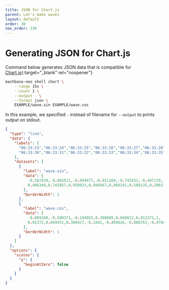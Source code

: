 ```yaml
---
title: JSON for Chart.js
parent: Let's make waves
layout: default
order: 30
nav_order: 230
---
```


# Generating JSON for Chart.js

Command below generates JSON data that is compatible for [Chart.js](https://www.chartjs.org/docs/latest/){:target="_blank" rel="noopener"}

```sh
machbase-neo shell chart \
    --range 15s \
    --count 1 \
    --output - \
    --format json \
    EXAMPLE/wave.sin EXAMPLE/wave.cos
```

In this example, we specified `-` instead of filename for `--output` to prints output on stdout.

```json
{
  "type": "line",
  "data": {
    "labels": [
      "06:33:23","06:33:24","06:33:25","06:33:26","06:33:27","06:33:28","06:33:29",
      "06:33:30","06:33:31","06:33:32","06:33:33","06:33:34","06:33:35","06:33:36"
    ],
    "datasets": [
      {
        "label": "wave.sin",
        "data": [
          -0.587439,-0.865811,-0.994477,-0.951189,-0.743432,-0.407129,-0.00043,
          0.406344,0.742857,0.950923,0.994567,0.866241,0.588135,0.208335
        ],
        "borderWidth": 1
      },
      {
        "label": "wave.cos",
        "data": [
          -0.809268,-0.500371,-0.104955,0.308609,0.668812,0.913371,1,
          0.91372,0.669451,0.309427,-0.1041,-0.499626,-0.808763,-0.978058
        ],
        "borderWidth": 1
      }
    ]
  },
  "options": {
    "scales": {
      "y": {
        "beginAtZero": false
      }
    }
  }
}
```

